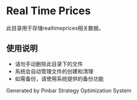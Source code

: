 # Real Time Prices

此目录用于存储realtimeprices相关数据。

## 使用说明
- 请勿手动删除此目录下的文件
- 系统会自动管理文件的创建和清理
- 如需备份，请使用系统提供的备份功能

Generated by Pinbar Strategy Optimization System
